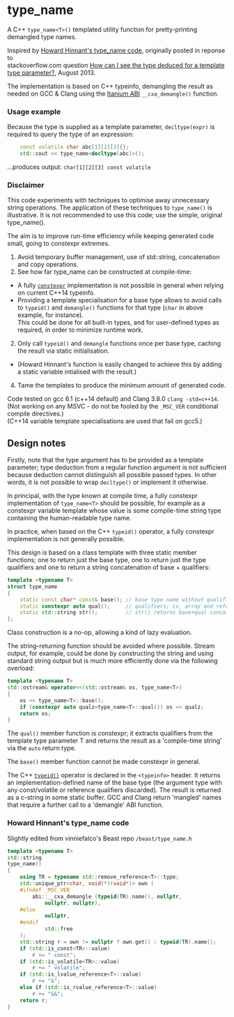 # type_name

A C++ `type_name<T>()` templated utility function for pretty-printing demangled type names.

Inspired by [Howard Hinnant's type_name code](#HH), originally posted in reponse to<br>
stackoverflow.com question [How can I see the type deduced for a template type parameter?](http://stackoverflow.com/a/18369732), August 2013.<br>

The implementation is based on C++ typeinfo, demangling the result as needed on GCC & Clang using the [Itanium ABI](http://mentorembedded.github.io/cxx-abi/) `__cxa_demangle()` function.

### Usage example

Because the type is supplied as a template parameter, `decltype(expr)` is required to query the type of an expression:

```C++
    const volatile char abc[1][2][3]{};
    std::cout << type_name<decltype(abc)>();
```

...produces output:
`char[1][2][3] const volatile`

### Disclaimer

This code experiments with techniques to optimise away unnecessary string operations. The application of these techniques to `type_name()` is illustrative. It is not recommended to use this code; use the simple, original type_name().

The aim is to improve run-time efficiency while keeping generated code small, going to constexpr extremes.

1. Avoid temporary buffer management, use of std::string, concatenation and copy operations.
2. See how far type_name can be constructed at compile-time:
  * A fully [`constexpr`](http://en.cppreference.com/w/cpp/language/constexpr) implementation is not possible in general when relying on current C++14 typeinfo.
  * Providing a template specialisation for a base type allows to avoid calls to `typeid()` and `demangle()` functions for that type (`char` in above example, for instance).<br> This could be done for all built-in types, and for user-defined types as required, in order to minimize runtime work.
2. Only call `typeid()` and `demangle` functions once per base type, caching the result via static initialisation.
  * (Howard Hinnant's function is easily changed to achieve this by adding a static variable intialised with the result.)
4. Tame the templates to produce the minimum amount of generated code.

Code tested on gcc 6.1 (c++14 default) and Clang 3.8.0 `clang -std=c++14`.<br>
(Not working on any MSVC - do not be fooled by the `_MSC_VER` conditional compile directives.)<br>
(C++14 variable template specialisations are used that fail on gcc5.)

## Design notes
Firstly, note that the type argument has to be provided as a template parameter; type deduction from a regular function argument is not sufficient because deduction cannot distinguish all possible passed types. In other words, it is not possible to wrap `decltype()` or implement it otherwise.

In principal, with the type known at compile time, a fully constexpr implementation of  `type_name<T>` should be possible, for example as a constexpr variable template whose value is some compile-time string type containing the human-readable type name.

In practice, when based on the C++ `typeid()` operator, a fully constexpr implementation is not generally possible.

This design is based on a class template with three static member functions; one to return just the base type, one to return just the type qualifiers and one to return a string concatenation of base + qualifiers:
```C++
template <typename T>
struct type_name
{
    static const char* const& base(); // base type name without qualifiers
    static constexpr auto qual();     // qualifiers; cv, array and reference
    static std::string str();         // str() returns base+qual concatenation.
};
```
Class construction is a no-op, allowing a kind of lazy evaluation.
 
The string-returning function should be avoided where possible. Stream output, for example, could be done by constructing the string and using standard string output but is much more efficiently done via the following overload:

```C++
template <typename T>
std::ostream& operator<<(std::ostream& os, type_name<T>)
{
    os << type_name<T>::base();
    if (constexpr auto qualz=type_name<T>::qual()) os << qualz;
    return os;
}
```
The `qual()` member function is constexpr; it extracts qualifiers from the template type parameter T and returns the result as a 'compile-time string' via the `auto` return type.

The `base()` member function cannot be made constexpr in general.

The C++ [`typeid()`](http://en.cppreference.com/w/cpp/language/typeid) operator is declared in the `<typeinfo>` header. 
It returns an implementation-defined name of the base type (the argument type with any const/volatile or reference qualifiers discarded). The result is returned as a c-string in some static buffer. GCC and Clang return 'mangled' names that require a further call to a 'demangle' ABI function.

<h3 id="HH">Howard Hinnant's type_name code</h3>

Slightly edited from vinniefalco's Beast repo `/beast/type_name.h`

```C++
template <typename T>
std::string
type_name()
{
    using TR = typename std::remove_reference<T>::type;
    std::unique_ptr<char, void(*)(void*)> own (
    #ifndef _MSC_VER
        abi::__cxa_demangle (typeid(TR).name(), nullptr,
            nullptr, nullptr),
    #else
            nullptr,
    #endif
            std::free
    );
    std::string r = own != nullptr ? own.get() : typeid(TR).name();
    if (std::is_const<TR>::value)
        r += " const";
    if (std::is_volatile<TR>::value)
        r += " volatile";
    if (std::is_lvalue_reference<T>::value)
        r += "&";
    else if (std::is_rvalue_reference<T>::value)
        r += "&&";
    return r;
}
```
